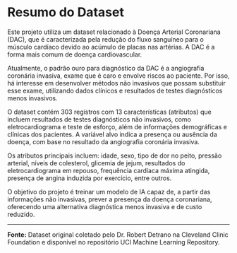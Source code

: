 # Resumo do Dataset

Este projeto utiliza um dataset relacionado à Doença Arterial Coronariana (DAC), que é caracterizada pela redução do fluxo sanguíneo para o músculo cardíaco devido ao acúmulo de placas nas artérias. A DAC é a forma mais comum de doença cardiovascular.

Atualmente, o padrão ouro para diagnóstico da DAC é a angiografia coronária invasiva, exame que é caro e envolve riscos ao paciente. Por isso, há interesse em desenvolver métodos não invasivos que possam substituir esse exame, utilizando dados clínicos e resultados de testes diagnósticos menos invasivos.

O dataset contém 303 registros com 13 características (atributos) que incluem resultados de testes diagnósticos não invasivos, como eletrocardiograma e teste de esforço, além de informações demográficas e clínicas dos pacientes. A variável alvo indica a presença ou ausência da doença, com base no resultado da angiografia coronária invasiva.

Os atributos principais incluem: idade, sexo, tipo de dor no peito, pressão arterial, níveis de colesterol, glicemia de jejum, resultados do eletrocardiograma em repouso, frequência cardíaca máxima atingida, presença de angina induzida por exercício, entre outros.

O objetivo do projeto é treinar um modelo de IA capaz de, a partir das informações não invasivas, prever a presença da doença coronariana, oferecendo uma alternativa diagnóstica menos invasiva e de custo reduzido.

---

**Fonte:** Dataset original coletado pelo Dr. Robert Detrano na Cleveland Clinic Foundation e disponível no repositório UCI Machine Learning Repository.
